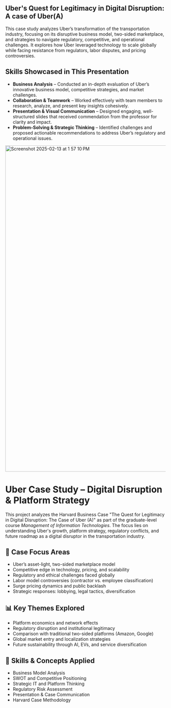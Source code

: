 ## Uber's Quest for Legitimacy in Digital Disruption: A case of Uber(A)  

This case study analyzes Uber’s transformation of the transportation industry, focusing on its disruptive business model, two-sided marketplace, and strategies to navigate regulatory, competitive, and operational challenges. It explores how Uber leveraged technology to scale globally while facing resistance from regulators, labor disputes, and pricing controversies.  

## **Skills Showcased in This Presentation**  

- **Business Analysis** – Conducted an in-depth evaluation of Uber’s innovative business model, competitive strategies, and market challenges.  
- **Collaboration & Teamwork** – Worked effectively with team members to research, analyze, and present key insights cohesively.  
- **Presentation & Visual Communication** – Designed engaging, well-structured slides that received commendation from the professor for clarity and impact.  
- **Problem-Solving & Strategic Thinking** – Identified challenges and proposed actionable recommendations to address Uber’s regulatory and operational issues.  
<img width="1024" alt="Screenshot 2025-02-13 at 1 57 10 PM" src="https://github.com/user-attachments/assets/9b5ad086-bc7f-49a3-8003-8462d9d2ea23" />

# Uber Case Study – Digital Disruption & Platform Strategy

This project analyzes the Harvard Business Case "The Quest for Legitimacy in Digital Disruption: The Case of Uber (A)" as part of the graduate-level course *Management of Information Technologies*. The focus lies on understanding Uber's growth, platform strategy, regulatory conflicts, and future roadmap as a digital disruptor in the transportation industry.

## 📌 Case Focus Areas
- Uber’s asset-light, two-sided marketplace model
- Competitive edge in technology, pricing, and scalability
- Regulatory and ethical challenges faced globally
- Labor model controversies (contractor vs. employee classification)
- Surge pricing dynamics and public backlash
- Strategic responses: lobbying, legal tactics, diversification

## 📊 Key Themes Explored
- Platform economics and network effects
- Regulatory disruption and institutional legitimacy
- Comparison with traditional two-sided platforms (Amazon, Google)
- Global market entry and localization strategies
- Future sustainability through AI, EVs, and service diversification

## 🧰 Skills & Concepts Applied
- Business Model Analysis  
- SWOT and Competitive Positioning  
- Strategic IT and Platform Thinking  
- Regulatory Risk Assessment  
- Presentation & Case Communication  
- Harvard Case Methodology  
